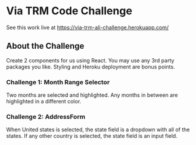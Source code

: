 # Via TRM Code Challenge

See this work live at https://via-trm-ali-challenge.herokuapp.com/

## About the Challenge
Create 2 components for us using React. You may use any 3rd party packages you like. Styling and Heroku deployment are bonus points.

### Challenge 1: Month Range Selector
Two months are selected and highlighted. Any months in between are highlighted in a different color.

### Challenge 2: AddressForm
When United states is selected, the state field is a dropdown with all of the states. If any other country is selected, the state field is an input field.
